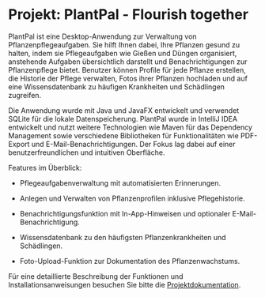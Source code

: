 <H1>Projekt: PlantPal - Flourish together</H1>

PlantPal ist eine Desktop-Anwendung zur Verwaltung von Pflanzenpflegeaufgaben. Sie hilft Ihnen dabei, Ihre Pflanzen gesund zu halten, indem sie Pflegeaufgaben wie Gießen und Düngen organisiert, anstehende Aufgaben übersichtlich darstellt und Benachrichtigungen zur Pflanzenpflege bietet. Benutzer können Profile für jede Pflanze erstellen, die Historie der Pflege verwalten, Fotos ihrer Pflanzen hochladen und auf eine Wissensdatenbank zu häufigen Krankheiten und Schädlingen zugreifen.

Die Anwendung wurde mit Java und JavaFX entwickelt und verwendet SQLite für die lokale Datenspeicherung. PlantPal wurde in IntelliJ IDEA entwickelt und nutzt weitere Technologien wie Maven für das Dependency Management sowie verschiedene Bibliotheken für Funktionalitäten wie PDF-Export und E-Mail-Benachrichtigungen. Der Fokus lag dabei auf einer benutzerfreundlichen und intuitiven Oberfläche.

Features im Überblick:

* Pflegeaufgabenverwaltung mit automatisierten Erinnerungen.

* Anlegen und Verwalten von Pflanzenprofilen inklusive Pflegehistorie.

* Benachrichtigungsfunktion mit In-App-Hinweisen und optionaler E-Mail-Benachrichtigung.

* Wissensdatenbank zu den häufigsten Pflanzenkrankheiten und Schädlingen.

* Foto-Upload-Funktion zur Dokumentation des Pflanzenwachstums.

Für eine detaillierte Beschreibung der Funktionen und Installationsanweisungen besuchen Sie bitte die 
[Projektdokumentation](dokumente/Projektdokumentation.pdf).